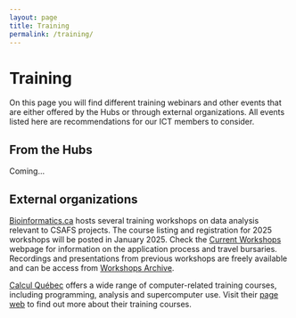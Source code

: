 ```yaml
---
layout: page
title: Training
permalink: /training/
---
```


# Training
On this page you will find different training webinars and other events that are either offered by the Hubs or through external organizations. All events listed here are recommendations for our ICT members to consider.

## From the Hubs
Coming...

## External organizations
[Bioinformatics.ca](https://bioinformatics.ca/workshops/current-workshops/) hosts several training workshops on data analysis relevant to CSAFS projects. The course listing and registration for 2025 workshops will be posted in January 2025. Check the [Current Workshops](https://bioinformatics.ca/workshops/current-workshops/) webpage for information on the application process and travel bursaries. Recordings and presentations from previous workshops are freely available and can be access from [Workshops Archive](https://bioinformatics.ca/workshops/previous-workshops/).

[Calcul Québec](https://www.calculquebec.ca/en/) offers a wide range of computer-related training courses, including programming, analysis and supercomputer use. Visit their [page web](https://www.calculquebec.ca/en/academic-research-services/training/) to find out more about their training courses.